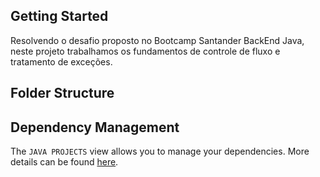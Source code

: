 ## Getting Started

Resolvendo o desafio proposto no Bootcamp Santander BackEnd Java, neste projeto trabalhamos os fundamentos de controle de fluxo e tratamento de exceções.

## Folder Structure


## Dependency Management

The `JAVA PROJECTS` view allows you to manage your dependencies. More details can be found [here](https://github.com/microsoft/vscode-java-dependency#manage-dependencies).
